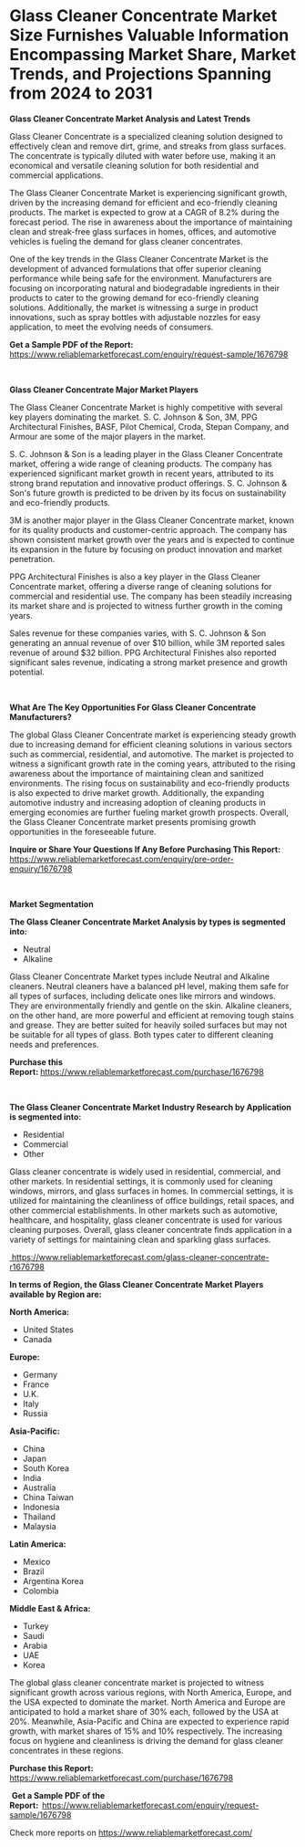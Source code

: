 <p><h1>Glass Cleaner Concentrate Market Size Furnishes Valuable Information Encompassing Market Share, Market Trends, and Projections Spanning from 2024 to 2031</h1></p><p><strong>Glass Cleaner Concentrate Market Analysis and Latest Trends</strong></p>
<p><p>Glass Cleaner Concentrate is a specialized cleaning solution designed to effectively clean and remove dirt, grime, and streaks from glass surfaces. The concentrate is typically diluted with water before use, making it an economical and versatile cleaning solution for both residential and commercial applications.</p><p>The Glass Cleaner Concentrate Market is experiencing significant growth, driven by the increasing demand for efficient and eco-friendly cleaning products. The market is expected to grow at a CAGR of 8.2% during the forecast period. The rise in awareness about the importance of maintaining clean and streak-free glass surfaces in homes, offices, and automotive vehicles is fueling the demand for glass cleaner concentrates.</p><p>One of the key trends in the Glass Cleaner Concentrate Market is the development of advanced formulations that offer superior cleaning performance while being safe for the environment. Manufacturers are focusing on incorporating natural and biodegradable ingredients in their products to cater to the growing demand for eco-friendly cleaning solutions. Additionally, the market is witnessing a surge in product innovations, such as spray bottles with adjustable nozzles for easy application, to meet the evolving needs of consumers.</p></p>
<p><strong>Get a Sample PDF of the Report:&nbsp;</strong> <a href="https://www.reliablemarketforecast.com/enquiry/request-sample/1676798">https://www.reliablemarketforecast.com/enquiry/request-sample/1676798</a></p>
<p>&nbsp;</p>
<p><strong>Glass Cleaner Concentrate Major Market Players</strong></p>
<p><p>The Glass Cleaner Concentrate Market is highly competitive with several key players dominating the market. S. C. Johnson & Son, 3M, PPG Architectural Finishes, BASF, Pilot Chemical, Croda, Stepan Company, and Armour are some of the major players in the market.</p><p>S. C. Johnson & Son is a leading player in the Glass Cleaner Concentrate market, offering a wide range of cleaning products. The company has experienced significant market growth in recent years, attributed to its strong brand reputation and innovative product offerings. S. C. Johnson & Son's future growth is predicted to be driven by its focus on sustainability and eco-friendly products.</p><p>3M is another major player in the Glass Cleaner Concentrate market, known for its quality products and customer-centric approach. The company has shown consistent market growth over the years and is expected to continue its expansion in the future by focusing on product innovation and market penetration.</p><p>PPG Architectural Finishes is also a key player in the Glass Cleaner Concentrate market, offering a diverse range of cleaning solutions for commercial and residential use. The company has been steadily increasing its market share and is projected to witness further growth in the coming years.</p><p>Sales revenue for these companies varies, with S. C. Johnson & Son generating an annual revenue of over $10 billion, while 3M reported sales revenue of around $32 billion. PPG Architectural Finishes also reported significant sales revenue, indicating a strong market presence and growth potential.</p></p>
<p>&nbsp;</p>
<p><strong>What Are The Key Opportunities For Glass Cleaner Concentrate Manufacturers?</strong></p>
<p><p>The global Glass Cleaner Concentrate market is experiencing steady growth due to increasing demand for efficient cleaning solutions in various sectors such as commercial, residential, and automotive. The market is projected to witness a significant growth rate in the coming years, attributed to the rising awareness about the importance of maintaining clean and sanitized environments. The rising focus on sustainability and eco-friendly products is also expected to drive market growth. Additionally, the expanding automotive industry and increasing adoption of cleaning products in emerging economies are further fueling market growth prospects. Overall, the Glass Cleaner Concentrate market presents promising growth opportunities in the foreseeable future.</p></p>
<p><strong>Inquire or Share Your Questions If Any Before Purchasing This Report:</strong> <a href="https://www.reliablemarketforecast.com/enquiry/pre-order-enquiry/1676798">https://www.reliablemarketforecast.com/enquiry/pre-order-enquiry/1676798</a></p>
<p>&nbsp;</p>
<p><strong>Market Segmentation</strong></p>
<p><strong>The Glass Cleaner Concentrate Market Analysis by types is segmented into:</strong></p>
<p><ul><li>Neutral</li><li>Alkaline</li></ul></p>
<p><p>Glass Cleaner Concentrate Market types include Neutral and Alkaline cleaners. Neutral cleaners have a balanced pH level, making them safe for all types of surfaces, including delicate ones like mirrors and windows. They are environmentally friendly and gentle on the skin. Alkaline cleaners, on the other hand, are more powerful and efficient at removing tough stains and grease. They are better suited for heavily soiled surfaces but may not be suitable for all types of glass. Both types cater to different cleaning needs and preferences.</p></p>
<p><strong>Purchase this Report:&nbsp;</strong><a href="https://www.reliablemarketforecast.com/purchase/1676798">https://www.reliablemarketforecast.com/purchase/1676798</a></p>
<p>&nbsp;</p>
<p><strong>The Glass Cleaner Concentrate Market Industry Research by Application is segmented into:</strong></p>
<p><ul><li>Residential</li><li>Commercial</li><li>Other</li></ul></p>
<p><p>Glass cleaner concentrate is widely used in residential, commercial, and other markets. In residential settings, it is commonly used for cleaning windows, mirrors, and glass surfaces in homes. In commercial settings, it is utilized for maintaining the cleanliness of office buildings, retail spaces, and other commercial establishments. In other markets such as automotive, healthcare, and hospitality, glass cleaner concentrate is used for various cleaning purposes. Overall, glass cleaner concentrate finds application in a variety of settings for maintaining clean and sparkling glass surfaces.</p></p>
<p><a href="https://www.reliablemarketforecast.com/glass-cleaner-concentrate-r1676798">&nbsp;https://www.reliablemarketforecast.com/glass-cleaner-concentrate-r1676798</a></p>
<p><strong>In terms of Region, the Glass Cleaner Concentrate Market Players available by Region are:</strong></p>
<p>
    <p> <strong> North America: </strong>
        <ul>
            <li>United States</li>
            <li>Canada</li>
        </ul>
        </p> 
    <p> <strong> Europe: </strong>
        <ul>
            <li>Germany</li>
            <li>France</li>
            <li>U.K.</li>
            <li>Italy</li>
            <li>Russia</li>
        </ul>
        </p> 
    <p> <strong> Asia-Pacific: </strong>
        <ul>
            <li>China</li>
            <li>Japan</li>
            <li>South Korea</li>
            <li>India</li>
            <li>Australia</li>
            <li>China Taiwan</li>
            <li>Indonesia</li>
            <li>Thailand</li>
            <li>Malaysia</li>
        </ul>
        </p> 
    <p> <strong> Latin America: </strong>
        <ul>
            <li>Mexico</li>
            <li>Brazil</li>
            <li>Argentina Korea</li>
            <li>Colombia</li>
        </ul>
        </p> 
    <p> <strong> Middle East & Africa: </strong>
        <ul>
            <li>Turkey</li>
            <li>Saudi</li>
            <li>Arabia</li>
            <li>UAE</li>
            <li>Korea</li>
        </ul>
    </p>
    </p>
<p><p>The global glass cleaner concentrate market is projected to witness significant growth across various regions, with North America, Europe, and the USA expected to dominate the market. North America and Europe are anticipated to hold a market share of 30% each, followed by the USA at 20%. Meanwhile, Asia-Pacific and China are expected to experience rapid growth, with market shares of 15% and 10% respectively. The increasing focus on hygiene and cleanliness is driving the demand for glass cleaner concentrates in these regions.</p></p>
<p><strong>Purchase this Report: </strong><a href="https://www.reliablemarketforecast.com/purchase/1676798">https://www.reliablemarketforecast.com/purchase/1676798</a></p>
<p>&nbsp;<strong>Get a Sample PDF of the Report:&nbsp;&nbsp;</strong><a href="https://www.reliablemarketforecast.com/enquiry/request-sample/1676798">https://www.reliablemarketforecast.com/enquiry/request-sample/1676798</a></p>
<p><strong></strong></p>
<p>Check more reports on <a href="https://www.reliablemarketforecast.com/">https://www.reliablemarketforecast.com/</a></p>